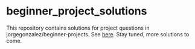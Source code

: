 # beginner_project_solutions
This repository contains solutions for project questions in jorgegonzalez/beginner-projects. See [here](https://github.com/jorgegonzalez/beginner-projects).
Stay tuned, more solutions to come.
